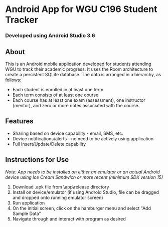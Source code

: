 # Android App for WGU C196 Student Tracker

### Developed using Android Studio 3.6

## About

This is an Android mobile application developed for students attending WGU to track their academic progress. It uses the Room architecture to create a persistent SQLite database. The data is arranged in a hierarchy, as follows:

- Each student is enrolled in at least one term
- Each term consists of at least one course
- Each course has at least one exam (assessment), one instructor (mentor), and zero or more notes associated with the course.


## Features

- Sharing based on device capability - email, SMS, etc.
- Device notifications/alerts - no need to be actively using application
- Full Insert/Update/Delete capability

## Instructions for Use
*Note: App needs to be installed on either an emulator or an actual Android device using Ice Cream Sandwich or more recent (minimum SDK version 15)*

1. Download .apk file from \app\release directory
2. Install on device/emulator (if using Android Studio, file can be dragged and dropped onto running emulator screen)
3. Run application
4. On the initial screen, click on the hamburger menu and select "Add Sample Data"
5. Navigate through and interact with program as desired
